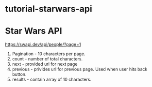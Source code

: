 # tutorial-starwars-api


# Star Wars API

https://swapi.dev/api/people/?page=1

1. Pagination - 10 characters per page.
2. count - number of total characters.
3. next - provided url for next page
4. previous - privides url for previous page. Used when user hits back button.
5. results - contain array of 10 characters. 